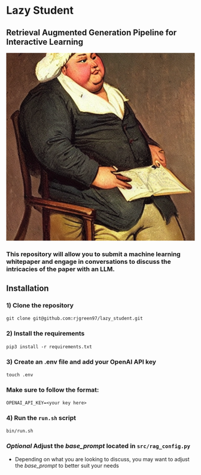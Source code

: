 # Lazy Student
## Retrieval Augmented Generation Pipeline for Interactive Learning
![alt text](assets/lazy_student.png)
### This repository will allow you to submit a machine learning whitepaper and engage in conversations to discuss the intricacies of the paper with an LLM. 

## Installation
### 1) Clone the repository
```
git clone git@github.com:rjgreen97/lazy_student.git
```
### 2) Install the requirements
```
pip3 install -r requirements.txt
```
### 3) Create an .env file and add your OpenAI API key
```
touch .env
```
### Make sure to follow the format:
```
OPENAI_API_KEY=<your key here>
```


### 4) Run the `run.sh` script
```
bin/run.sh
```

### *Optional* Adjust the *base_prompt* located in `src/rag_config.py` 
- Depending on what you are looking to discuss, you may want to adjust the *base_prompt* to better suit your needs
